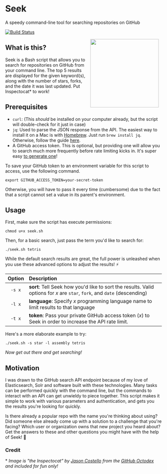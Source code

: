 # Seek
A speedy command-line tool for searching repositories on GitHub

[![Build Status](https://travis-ci.org/wags/seek.svg?branch=master)](https://travis-ci.org/wags/seek)

<a href="https://octodex.github.com"><img align="right" hspace="10" height="220" src="https://octodex.github.com/images/inspectocat.jpg"></a>


## What is this?
Seek is a Bash script that allows you to search for repositories on GitHub from your command line. The top 5 results are displayed for the given keyword(s), along with the number of stars, forks, and the date it was last updated. Put Inspectocat* to work!

## Prerequisites
* `curl`: (This _should_ be installed on your computer already, but the script will double-check for it just in case)
* `jq`: Used to parse the JSON response from the API. The easiest way to install it on a Mac is with [Homebrew](http://brew.sh/). Just run `brew install jq`. Otherwise, follow the guide [here](https://stedolan.github.io/jq/download).
* A GitHub access token. This is optional, but providing one will allow you to search much more frequently before rate limiting kicks in. It's super easy [to generate one](https://help.github.com/articles/creating-an-access-token-for-command-line-use/)!

To save your GitHub token to an environment variable for this script to access, use the following command.
```
export GITHUB_ACCESS_TOKEN=your-secret-token
```
Otherwise, you will have to pass it every time (cumbersome) due to the fact that a script cannot set a value in its parent's environment. 

## Usage
First, make sure the script has execute permissions:
```
chmod u+x seek.sh
```

Then, for a basic search, just pass the term you'd like to search for:
```
./seek.sh tetris
```

While the default search results are great, the full power is unleashed when you use these advanced options to adjust the results! :zap:

| Option | Description |
| :----: | :---------- |
| `-s x` | **sort**: Tell Seek how you'd like to sort the results. Valid options for _x_ are `star`, `fork`, and `date` (descending)
| `-l x` | **language**: Specify _x_ programming language name to limit results to that language |
| `-t x` | **token**: Pass your private GitHub access token (_x_) to Seek in order to increase the API rate limit. |

Here's a more elaborate example to try:
```
./seek.sh -s star -l assembly tetris
```

_Now get out there and get searching!_

## Motivation
I was drawn to the GitHub search API endpoint because of my love of Elasticsearch, Solr and software built with these technologies. Many tasks can be performed quickly with the command line, but the commands to interact with an API can get unwieldy to piece together. This script makes it simple to work with various parameters and authentication, and gets you the results you're looking for quickly.

Is there already a popular repo with the name you're thinking about using? Did someone else already come up with a solution to a challenge that you're facing? Which user or organization owns that new project you heard about? Get the answers to these and other questions you might have with the help of Seek! :mag_right:

### Credit
\* _Image is "the Inspectocat" by [Jason Costello](https://github.com/jasoncostello) from the [GitHub Octodex](https://octodex.github.com/inspectocat) and included for fun only!_
